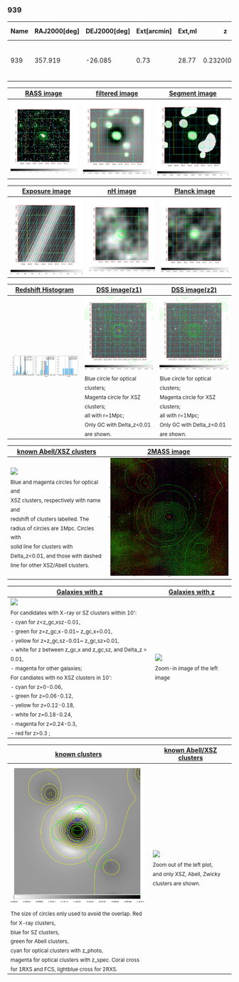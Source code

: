 <div STYLE="page-break-after: always;"></div>

### 939

|Name|RAJ2000[deg]|DEJ2000[deg] |Ext[arcmin]| Ext,ml | z | z_src| C|GC(XSZ,Delta_z<0.01)| GC(OPT,Delta_z<0.01)|GC| R_sig[arcmin] | R500[arcmin] | R500[Mpc]| CRsig[c/s] | CR500[c/s] |L500[1E44 erg/s]|F500[1E-12 erg/s/cm^2]| M500[1E14 Msun]|Tx[keV]|Cnt_sig|Beta|Rc[arcmin]|Comment|Alias|
|---|---|---|---|---|---|------|---|--------|---------|----------|---|---|---|---|---|---|---|---|---|---|---|---|---|---|
|939| 357.919| -26.085| 0.73| 28.77| 0.2320(0.005)| z1, z_xsz| B| MCXC, PSZ2, Tar| A| A, MCXC, N, PSZ2, Tar, W| 4.900| 6.556| 1.455| 0.439(0.050)| 0.465(0.052)| 15.262(0.613)| 9.514(0.382)| 11.05(0.20)| 10.17(0.12)| 140.4| 0.934(-0.078+0.048)| 2.292(-0.314+0.237)| -| k005|

|[RASS image](../image/939/939_img.pdf)|[filtered image](../image/939/939_fil.pdf)|[Segment image](../image/939/939_seg.pdf)|
|-------------------|--------------------|-------------------|
| <img src="../image/939/939_img.png" width="300">  | <img src="../image/939/939_fil.png" width="300">   | <img src="../image/939/939_seg.png" width="300">  |

|[Exposure image](../image/939/939_mex.pdf)| [nH image](../image/939/939_nh.pdf)| [Planck image](../image/939/939_p.pdf)|
|-------------------|--------------------|-------------------|
|<img src="../image/939/939_mex.png" width="300">   | <img src="../image/939/939_nh.png" width="300">    | <img src="../image/939/939_p.png" width="300"> |

|[Redshift Histogram](../image/939/939_zg.pdf) | [DSS image(z1)](../image/939/939_dss_z1.pdf)      |  [DSS image(z2)](../image/939/939_dss_z2.pdf)    |
|-------------------|--------------------|-------------------|
|<img src="../image/939/939_zg.png" width="300"> |<img src="../image/939/939_dss_z1.png" width="300"> <sub><br>Blue circle for optical clusters; <br>Magenta circle for XSZ clusters; <br>all with r=1Mpc; <br>Only GC with Delta_z<0.01 are shown. </sub>| <img src="../image/939/939_dss_z2.png" width="300"><sub><br>Blue circle for optical clusters; <br>Magenta circle for XSZ clusters; <br>all with r=1Mpc; <br>Only GC with Delta_z<0.01 are shown. </sub> |

|[known Abell/XSZ clusters](../image/939/939_m.pdf) | [2MASS image](../image/939/939_2mass.pdf)      |
|-------------------|-------------------|
|<img src=../image/939/939_m.png width="300"> <br><sub>Blue and magenta circles for optical and <br>XSZ clusters, respectively with name and <br>redshift of clusters labelled. The <br>radius of circles are 1Mpc. Circles with <br>solid line for clusters with <br>Delta_z<0.01, and those with dashed <br>line for other XSZ/Abell clusters.        </sub>|<img src="../image/939/939_2mass.png" width="300">  |

|[Galaxies with z](../image/939/939_opt_ned.pdf) |[Galaxies with z](../image/939/939_opt_ned_zoom.pdf) |
|-------------------|-------------------|
| <img src=../image/939/939_opt_ned.png width="300"> <br><sub> For candidates with X-ray or SZ clusters within 10': <br> - cyan for z<z_gc,xsz-0.01, <br> - green for z=z_gc,x-0.01~ z_gc,x+0.01, <br> - yellow for z=z_gc,sz-0.01~ z_gc,sz+0.01, <br> - white for z between z_gc,x and z_gc,sz, and Delta_z > 0.01, <br> - magenta for other galaxies; <br>For candiates with no XSZ clusters in 10': <br> - cyan for z=0-0.06, <br> - green for z=0.06-0.12, <br> - yellow for z=0.12-0.18, <br> - white for z=0.18-0.24, <br> - magenta for z=0.24-0.3, <br> - red for z>0.3 ;  </sub>|<img src=../image/939/939_opt_ned_zoom.png width="300">  <br><sub> Zoom-in image of the left image</sub>|

|[known clusters](../image/939/939_gc.pdf) |[known Abell/XSZ clusters](../image/939/939_gc_large.pdf) |
|-------------------|-------------------|
| <img src=../image/939/939_gc.png width="300"> <br><sub> The size of circles only used to avoid the overlap. Red for X-ray clusters, <br> blue for SZ clusters, <br> green for Abell clusters, <br> cyan for optical clusters with z_photo, <br> magenta for optical clusters with z_spec. Coral cross for 1RXS and FCS, lightblue cross for 2RXS. </sub>|<img src=../image/939/939_gc_large.png width="300"> <br><sub> Zoom out of the left plot, <br> and only XSZ, Abell, Zwicky clusters are shown. </sub> |



